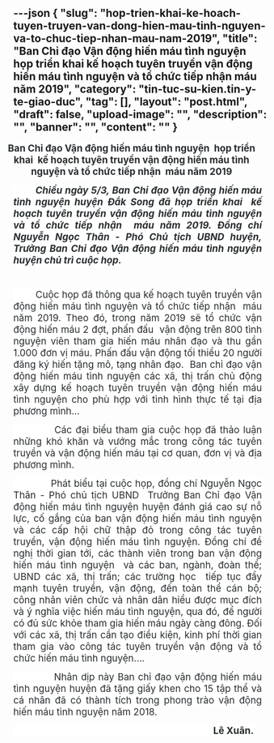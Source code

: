 ---json
{
    "slug": "hop-trien-khai-ke-hoach-tuyen-truyen-van-dong-hien-mau-tinh-nguyen-va-to-chuc-tiep-nhan-mau-nam-2019",
    "title": "Ban Chỉ đạo Vận động hiến máu tình nguyện  họp triển khai  kế hoạch tuyên truyền vận động hiến máu tình nguyện và tổ chức tiếp nhận  máu năm 2019",
    "category": "tin-tuc-su-kien.tin-y-te-giao-duc",
    "tag": [],
    "layout": "post.html",
    "draft": false,
    "upload-image": "",
    "description": "",
    "banner": "",
    "__content__": ""
}
---
<p style="margin-left:-.25in; margin-right:9.0pt; text-align:center"><strong><span style="font-size:14.0pt"><span style="background-color:white"><span style="color:#292e31">Ban Chỉ đạo Vận động hiến m&aacute;u t&igrave;nh nguyện&nbsp; họp triển khai&nbsp; kế hoạch tuy&ecirc;n truyền vận động hiến m&aacute;u t&igrave;nh nguyện v&agrave; tổ chức tiếp nhận&nbsp; m&aacute;u năm 2019</span></span></span></strong></p>

<p style="margin-right:9.0pt; text-align:justify"><strong><em><span style="font-size:14.0pt"><span style="background-color:white"><span style="color:#292e31">&nbsp; &nbsp; &nbsp; &nbsp; Chiều ng&agrave;y 5/3, Ban Chỉ đạo Vận động hiến m&aacute;u t&igrave;nh nguyện huyện Đắk Song đ&atilde; họp triển khai&nbsp; kế hoạch tuy&ecirc;n truyền vận động hiến m&aacute;u t&igrave;nh nguyện v&agrave; tổ chức tiếp nhận&nbsp; m&aacute;u năm 2019</span></span></span></em></strong><strong><em><span style="font-size:14.0pt">. <span style="background-color:white"><span style="color:#292e31">Đồng ch&iacute; Nguyễn Ngọc Th&acirc;n - Ph&oacute; Chủ tịch UBND huyện, Trưởng Ban Chỉ đạo Vận động hiến m&aacute;u t&igrave;nh nguyện huyện chủ tr&igrave; cuộc họp.</span></span></span></em></strong></p>

<p style="margin-right:9.0pt; text-align:justify">&nbsp;</p>

<p style="margin-right:9.0pt; text-align:justify"><span style="font-size:14.0pt"><span style="background-color:white"><span style="color:#292e31">&nbsp; &nbsp; &nbsp; &nbsp; Cuộc họp đ&atilde; th&ocirc;ng qua kế hoạch tuy&ecirc;n truyền vận động hiến m&aacute;u t&igrave;nh nguyện v&agrave; tổ chức tiếp nhận &nbsp;m&aacute;u năm 2019. Theo đ&oacute;, trong năm 2019 sẽ tổ chức vận động hiến m&aacute;u 2 đợt, phấn đấu&nbsp; vận động tr&ecirc;n 800 t&igrave;nh nguyện vi&ecirc;n tham gia hiến m&aacute;u nh&acirc;n đạo v&agrave; thu gần 1.000 đơn vị m&aacute;u. Phấn đấu vận động tối thiểu 20 người đăng k&yacute; hiến tặng m&ocirc;, tạng nh&acirc;n đạo.&nbsp; Ban chỉ đạo vận động hiến m&aacute;u t&igrave;nh nguyện c&aacute;c x&atilde;, thị trấn chủ động x&acirc;y dựng kế hoạch tuy&ecirc;n truyền vận động hiến m&aacute;u t&igrave;nh nguyện cho ph&ugrave; hợp với t&igrave;nh h&igrave;nh thực tế tại địa phương m&igrave;nh&hellip;</span></span></span></p>

<p style="margin-right:9.0pt; text-align:justify"><span style="font-size:14.0pt"><span style="background-color:white"><span style="color:#292e31">&nbsp; &nbsp; &nbsp; &nbsp; &nbsp; &nbsp;C&aacute;c đại biểu tham gia cuộc họp đ&atilde; thảo luận những kh&oacute; khăn v&agrave; vướng mắc trong c&ocirc;ng t&aacute;c tuy&ecirc;n truyền v&agrave; vận động hiến m&aacute;u tại cơ quan, đơn vị v&agrave; địa phương m&igrave;nh. </span></span></span></p>

<p style="margin-right:9.0pt; text-align:justify"><span style="font-size:14.0pt"><span style="background-color:white"><span style="color:#292e31">&nbsp; &nbsp; &nbsp; &nbsp; &nbsp; &nbsp; Ph&aacute;t biểu tại cuộc họp, đồng ch&iacute; Nguyễn Ngọc Th&acirc;n - Ph&oacute; chủ tịch UBND &nbsp;Trưởng Ban Chỉ đạo Vận động hiến m&aacute;u t&igrave;nh nguyện huyện đ&aacute;nh gi&aacute; cao sự nỗ lực, cố gắng của ban vận động hiến m&aacute;u t&igrave;nh nguyện v&agrave; c&aacute;c cấp hội chữ thập đỏ trong c&ocirc;ng t&aacute;c tuy&ecirc;n truyền, vận động hiến m&aacute;u t&igrave;nh nguyện. Đồng ch&iacute; đề nghị thời gian tới, c&aacute;c th&agrave;nh vi&ecirc;n trong ban vận động hiến m&aacute;u t&igrave;nh nguyện&nbsp; v&agrave; c&aacute;c ban, ng&agrave;nh, đo&agrave;n thể; UBND c&aacute;c x&atilde;, thị trấn; c&aacute;c trường học &nbsp;tiếp tục đẩy mạnh tuy&ecirc;n truyền, vận động, đến to&agrave;n thể c&aacute;n bộ; c&ocirc;ng nh&acirc;n vi&ecirc;n chức v&agrave; nh&acirc;n d&acirc;n hiểu được mục đ&iacute;ch v&agrave; &yacute; nghĩa việc hiến m&aacute;u t&igrave;nh nguyện, qua đ&oacute;, để người c&oacute; đủ sức khỏe tham gia hiến m&aacute;u ng&agrave;y c&agrave;ng đ&ocirc;ng. Đối với c&aacute;c x&atilde;, thị trấn cần tạo điều kiện, kinh ph&iacute; thời gian tham gia v&agrave;o c&ocirc;ng t&aacute;c tuy&ecirc;n truyền vận động v&agrave; tổ chức hiến m&aacute;u t&igrave;nh nguyện&hellip;.</span></span></span></p>

<p style="margin-right:9.0pt; text-align:justify"><span style="font-size:14.0pt"><span style="background-color:white"><span style="color:#292e31">&nbsp; &nbsp; &nbsp; &nbsp; &nbsp; &nbsp; Nh&acirc;n dịp n&agrave;y Ban chỉ đạo vận động hiến m&aacute;u t&igrave;nh nguyện huyện đ&atilde; tặng giấy khen cho 15 tập thể v&agrave; c&aacute; nh&acirc;n đ&atilde; c&oacute; th&agrave;nh t&iacute;ch trong phong tr&agrave;o vận động hiến m&aacute;u t&igrave;nh nguyện năm 2018.</span></span></span></p>

<p style="margin-right:9.0pt; text-align:justify"><span style="font-size:14.0pt"><span style="background-color:white"><span style="color:#292e31">&nbsp;&nbsp;&nbsp;&nbsp;&nbsp;&nbsp;&nbsp;&nbsp;&nbsp;&nbsp;&nbsp;&nbsp;&nbsp;&nbsp;&nbsp;&nbsp;&nbsp;&nbsp;&nbsp;&nbsp;&nbsp;&nbsp;&nbsp;&nbsp;&nbsp;&nbsp;&nbsp;&nbsp;&nbsp;&nbsp;&nbsp;&nbsp;&nbsp;&nbsp;&nbsp;&nbsp;&nbsp;&nbsp;&nbsp;&nbsp;&nbsp;&nbsp;&nbsp;&nbsp;&nbsp;&nbsp;&nbsp;&nbsp;&nbsp;&nbsp;&nbsp;&nbsp;&nbsp;&nbsp;&nbsp;&nbsp;&nbsp;&nbsp;&nbsp;&nbsp;&nbsp;&nbsp;&nbsp;&nbsp;&nbsp;&nbsp; <strong>&nbsp;&nbsp;&nbsp;&nbsp;&nbsp;&nbsp;&nbsp;&nbsp;&nbsp; L&ecirc; Xu&acirc;n.</strong></span></span></span></p>

<p>&nbsp;</p>